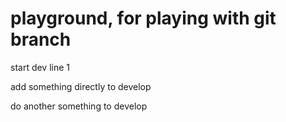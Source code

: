 
# playground, for playing with git branch
start dev
line 1

add something directly to develop

do another something to develop